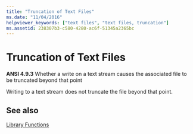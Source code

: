 ```yaml
---
title: "Truncation of Text Files"
ms.date: "11/04/2016"
helpviewer_keywords: ["text files", "text files, truncation"]
ms.assetid: 238307b3-c580-4280-ac6f-51345a2365bc
---
```

# Truncation of Text Files

**ANSI 4.9.3** Whether a write on a text stream causes the associated file to be truncated beyond that point

Writing to a text stream does not truncate the file beyond that point.

## See also

[Library Functions](../c-language/library-functions.md)
